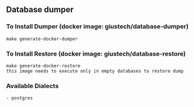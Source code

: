 ## Database dumper

### To Install Dumper (docker image: giustech/database-dumper)
    make generate-docker-dumper
    
### To Install Restore (docker image: giustech/database-restore)
    make generate-docker-restore
    this image needs to execute only in empty databases to restore dump

### Available Dialects
    - postgres
